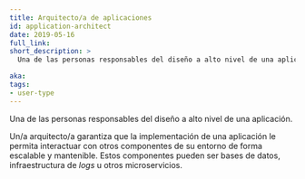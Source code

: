 ```yaml
---
title: Arquitecto/a de aplicaciones
id: application-architect
date: 2019-05-16
full_link:
short_description: >
  Una de las personas responsables del diseño a alto nivel de una aplicación.

aka:
tags:
- user-type
---
```

 Una de las personas responsables del diseño a alto nivel de una aplicación.

<!--more-->

Un/a arquitecto/a garantiza que la implementación de una aplicación le permita interactuar con otros componentes de su entorno de forma escalable y mantenible. Estos componentes pueden ser bases de datos, infraestructura de _logs_ u otros microservicios.

